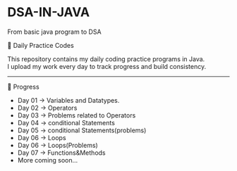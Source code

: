 # DSA-IN-JAVA
From basic java program to DSA

 🚀 Daily Practice Codes

This repository contains my daily coding practice programs in Java.  
I upload my work every day to track progress and build consistency.  

---

📅 Progress

- Day 01 → Variables and Datatypes.
- Day 02 → Operators
- Day 03 → Problems related to Operators
- Day 04 → conditional Statements
- Day 05 → conditional Statements(problems)
- Day 06 → Loops
- Day 06 → Loops(Problems)
- Day 07 → Functions&Methods
- More coming soon...

